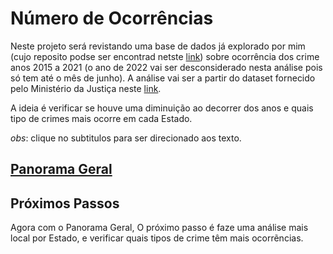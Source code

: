 # Número de Ocorrências

Neste projeto será revistando uma base de dados já explorado por mim (cujo reposito podse ser encontrad netste [link](https://github.com/gustavoramos82/Explorando_-dados_-ocorr-ncias_Para))
sobre ocorrência dos crime anos 2015 a 2021 (o ano de 2022 vai ser desconsiderado nesta análise pois só tem até o mês de junho). A análise vai ser a partir do dataset fornecido pelo Ministério da Justiça neste [link](https://dados.mj.gov.br/dataset/sistema-nacional-de-estatisticas-de-seguranca-publica/resource/feeae05e-faba-406c-8a4a-512aec91a9d1).

A ideia é verificar se houve uma diminuição ao decorrer dos anos e quais tipo de crimes mais ocorre em cada Estado.

*obs*: clique no subtitulos para ser direcionado aos texto.

## [Panorama Geral](https://github.com/gustavoramos82/ocorr-nias-cimes/blob/main/Textos/Panorama%20Geral.md)

## Próximos Passos

Agora com o Panorama Geral, O próximo passo é faze uma análise mais local por Estado, e verificar quais tipos de crime têm mais ocorrẽncias.
